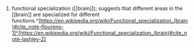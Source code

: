 1. functional specialization ([[brain]]); suggests that different areas in the [[brain]] are specialized for different functions.^[https://en.wikipedia.org/wiki/Functional_specialization_(brain)#cite_note-flourens-1]^[https://en.wikipedia.org/wiki/Functional_specialization_(brain)#cite_note-lashley-2]